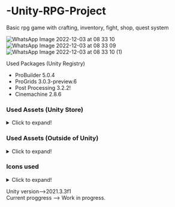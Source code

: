 # -Unity-RPG-Project  
  Basic rpg game with crafting, inventory, fight, shop, quest system
  
![WhatsApp Image 2022-12-03 at 08 33 10](https://user-images.githubusercontent.com/81098623/205443604-486e4604-e626-4d3a-8cba-968d72ee1cce.jpeg)
![WhatsApp Image 2022-12-03 at 08 33 09](https://user-images.githubusercontent.com/81098623/205443606-2458b435-96fd-46d5-9d72-a2088cae9269.jpeg)
![WhatsApp Image 2022-12-03 at 08 33 10 (1)](https://user-images.githubusercontent.com/81098623/205443607-9e3b9c8a-849c-488d-9198-fecc7554fb88.jpeg)

Used Packages (Unity Registry)  
- ProBuilder 5.0.4
- ProGrids 3.0.3-preview.6  
- Post Processing 3.2.2!
- Cinemachine 2.8.6


### Used Assets (Unity Store)
<details>
  <summary>Click to expand!</summary>
  
- https://assetstore.unity.com/packages/3d/characters/medieval-cartoon-warriors-90079
- https://assetstore.unity.com/packages/3d/environments/fantasy/medieval-house-modular-lite-189718
- https://assetstore.unity.com/packages/3d/props/furniture/alchemy-lab-props-41758
- https://assetstore.unity.com/packages/3d/environments/fantasy/dinner-table-55180
- https://assetstore.unity.com/packages/3d/environments/fantasy/a-piece-of-nature-40538
- https://assetstore.unity.com/packages/3d/props/brazier-set-37623
- https://assetstore.unity.com/packages/3d/environments/fantasy/fantasy-forest-environment-free-demo-35361
- https://assetstore.unity.com/packages/3d/environments/fantasy/hand-painted-fountain-41694
- https://assetstore.unity.com/packages/3d/hand-painted-wooden-crate-36854
- https://assetstore.unity.com/packages/3d/props/exterior/lowpoly-wells-68437
- https://assetstore.unity.com/packages/3d/environments/fantasy/wooden-cart-65835
- https://assetstore.unity.com/packages/3d/props/medieval-gold-14162
- https://assetstore.unity.com/packages/3d/environments/fantasy/stylized-environnement-free-pack-178090
- https://assetstore.unity.com/packages/3d/environments/stylized-hand-painted-dungeon-free-173934
- https://assetstore.unity.com/packages/2d/textures-materials/sky/tgu-skybox-pack-96433
- https://assetstore.unity.com/packages/3d/vegetation/toon-forest-free-set-66124
- https://assetstore.unity.com/packages/3d/environments/landscapes/handpainted-forest-pack-lite-176577
- https://assetstore.unity.com/packages/3d/props/stylized-rocks-with-magic-rune-192933
- https://assetstore.unity.com/packages/3d/props/exterior/ancient-ruins-and-plants-201914
- https://assetstore.unity.com/packages/3d/props/toon-crystals-pack-66182
- https://assetstore.unity.com/packages/3d/props/handpainted-turntable-platforms-66599
- https://assetstore.unity.com/packages/2d/textures-materials/free-stylized-pbr-textures-pack-111778
- https://assetstore.unity.com/packages/2d/textures-materials/hand-painted-textures-31347
- https://assetstore.unity.com/packages/3d/environments/fantasy-landscape-103573
- https://assetstore.unity.com/packages/2d/textures-materials/stone/hand-painted-stone-textures-28645
- https://assetstore.unity.com/packages/2d/textures-materials/basic-rpg-cursors-139404
- https://assetstore.unity.com/packages/audio/music/orchestral/fantasy-music-lite-72931
- https://assetstore.unity.com/packages/audio/sound-fx/fantasy-sfx-32833
- https://assetstore.unity.com/packages/audio/sound-fx/monster-sfx-111518-132868
- https://assetstore.unity.com/packages/vfx/particles/effect-textures-and-prefabs-109031
- https://assetstore.unity.com/packages/vfx/particles/ktk-effect-sample-set-25081
- https://assetstore.unity.com/packages/tools/particles-effects/quick-outline-115488
- https://assetstore.unity.com/packages/vfx/particles/fire-explosions/inferno-vfx-50735
- https://assetstore.unity.com/packages/3d/animations/warrior-pack-bundle-1-free-36405
- https://assetstore.unity.com/packages/audio/music/fantasy-tavern-music-pack-201168
- https://assetstore.unity.com/packages/3d/props/weapons/free-rpg-weapons-199738
- https://assetstore.unity.com/packages/audio/sound-fx/weapons/bow-and-hammer-sound-effects-163948
- https://assetstore.unity.com/packages/tools/particles-effects/melee-weapon-trail-1728
- https://assetstore.unity.com/packages/3d/animations/rpg-character-mecanim-animation-pack-free-65284
- https://assetstore.unity.com/packages/3d/animations/warrior-pack-bundle-2-free-42454
- https://assetstore.unity.com/packages/3d/animations/warrior-pack-bundle-3-free-47320
- https://assetstore.unity.com/packages/3d/characters/creatures/pbr-orc-pig-109248
- https://assetstore.unity.com/packages/3d/characters/animals/insects/spider-green-11869
- https://assetstore.unity.com/packages/3d/characters/humanoids/fantasy/toon-rts-units-orcs-demo-101359
- https://assetstore.unity.com/packages/3d/characters/creatures/dragon-for-boss-monster-hp-79398
- https://assetstore.unity.com/packages/3d/characters/humanoids/fantasy/rpg-skeleton-35463
- https://assetstore.unity.com/packages/3d/characters/humanoids/fantasy-monster-skeleton-35635
</details>

### Used Assets (Outside of Unity)  
<details>
  <summary>Click to expand!</summary>

- https://sketchfab.com/3d-models/stylized-rock-agustin-honnun-ae21c3d47cb14323a3bb06ccb562e368
- https://sketchfab.com/3d-models/stylized-character-pedestal-agustin-honnun-6e40b7b727034ee7a2949dcbadddc919
- https://sketchfab.com/3d-models/stylized-fences-set-agustin-honnun-de8a95edea634ff5bed2c2c6c7c5d1ae
- https://www.cgtrader.com/free-3d-models/character/fantasy/lowpoly-hand-painted-wizard
- https://www.pngrepo.com/svg/239395/chat-conversation
- https://www.mixamo.com
</details>


### Icons used  
<details>
  <summary>Click to expand!</summary>

- https://opengameart.org/content/free-rpg-icons-2
- https://opengameart.org/content/resouces-pack-1
- https://opengameart.org/content/alchemical-ingredient-icons-pack
- https://opengameart.org/content/rpg-book-icons-pack
- https://opengameart.org/content/attack-icons-wesnoth
- https://opengameart.org/content/rpg-icons-set
</details>


Unity version-->2021.3.3f1  
Current proggress --> Work in progress.
